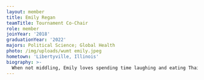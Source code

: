 ```yaml
---
layout: member
title: Emily Regan
teamTitle: Tournament Co-Chair
role: member
joinYear: '2018'
graduationYear: '2022'
majors: Political Science; Global Health
photo: /img/uploads/wumt emily.jpeg
hometown: 'Libertyville, Illinois'
biography: >-
  When not middling, Emily loves spending time laughing and eating Thai with her fellow WUMT members. Outside of Mock Trial she is a Washington University Student Associate, part of Greek Life, an editor for the WUSTL history journal, and the Women’s Panhellenic Association President. Emily hopes to someday go to law school but plans to pursues a career in lobbying or consulting first. If anyone is reading this and is considering trying out for WUMT Emily’s advice would be DO IT - you could meet some of your best friends :). 
---
```


